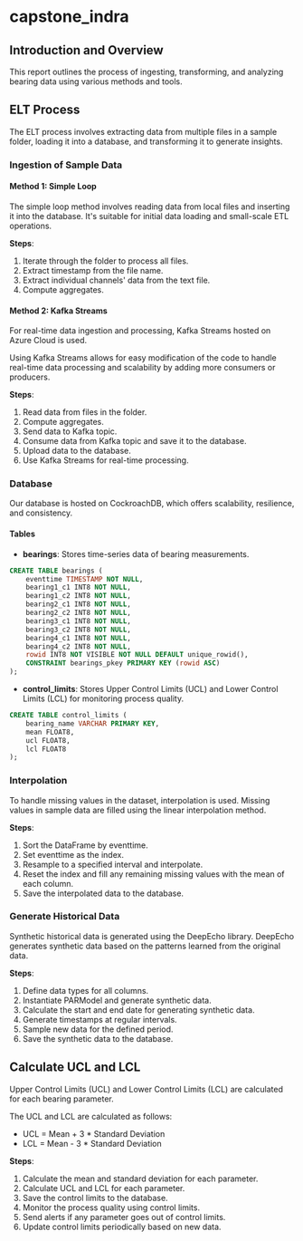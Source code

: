 # capstone_indra

## Introduction and Overview

This report outlines the process of ingesting, transforming, and analyzing bearing data using various methods and tools.

## ELT Process

The ELT process involves extracting data from multiple files in a sample folder, loading it into a database, and transforming it to generate insights.

### Ingestion of Sample Data

#### Method 1: Simple Loop

The simple loop method involves reading data from local files and inserting it into the database. It's suitable for initial data loading and small-scale ETL operations.

**Steps**:
1. Iterate through the folder to process all files.
2. Extract timestamp from the file name.
3. Extract individual channels' data from the text file.
4. Compute aggregates.

#### Method 2: Kafka Streams

For real-time data ingestion and processing, Kafka Streams hosted on Azure Cloud is used. 

Using Kafka Streams allows for easy modification of the code to handle real-time data processing and scalability by adding more consumers or producers.

**Steps**:
1. Read data from files in the folder.
2. Compute aggregates.
3. Send data to Kafka topic.
4. Consume data from Kafka topic and save it to the database.
5. Upload data to the database.
6. Use Kafka Streams for real-time processing.

### Database

Our database is hosted on CockroachDB, which offers scalability, resilience, and consistency.

#### Tables

- **bearings**: Stores time-series data of bearing measurements.

```sql
CREATE TABLE bearings (
    eventtime TIMESTAMP NOT NULL,
    bearing1_c1 INT8 NOT NULL,
    bearing1_c2 INT8 NOT NULL,
    bearing2_c1 INT8 NOT NULL,
    bearing2_c2 INT8 NOT NULL,
    bearing3_c1 INT8 NOT NULL,
    bearing3_c2 INT8 NOT NULL,
    bearing4_c1 INT8 NOT NULL,
    bearing4_c2 INT8 NOT NULL,
    rowid INT8 NOT VISIBLE NOT NULL DEFAULT unique_rowid(),
    CONSTRAINT bearings_pkey PRIMARY KEY (rowid ASC)
);
```

- **control_limits**: Stores Upper Control Limits (UCL) and Lower Control Limits (LCL) for monitoring process quality.

```sql
CREATE TABLE control_limits (
    bearing_name VARCHAR PRIMARY KEY,
    mean FLOAT8,
    ucl FLOAT8,
    lcl FLOAT8
);
```

### Interpolation

To handle missing values in the dataset, interpolation is used. Missing values in sample data are filled using the linear interpolation method.

**Steps**:
1. Sort the DataFrame by eventtime.
2. Set eventtime as the index.
3. Resample to a specified interval and interpolate.
4. Reset the index and fill any remaining missing values with the mean of each column.
5. Save the interpolated data to the database.

### Generate Historical Data

Synthetic historical data is generated using the DeepEcho library. DeepEcho generates synthetic data based on the patterns learned from the original data.

**Steps**:
1. Define data types for all columns.
2. Instantiate PARModel and generate synthetic data.
3. Calculate the start and end date for generating synthetic data.
4. Generate timestamps at regular intervals.
5. Sample new data for the defined period.
6. Save the synthetic data to the database.

## Calculate UCL and LCL

Upper Control Limits (UCL) and Lower Control Limits (LCL) are calculated for each bearing parameter.

The UCL and LCL are calculated as follows:
- UCL = Mean + 3 * Standard Deviation
- LCL = Mean - 3 * Standard Deviation

**Steps**:
1. Calculate the mean and standard deviation for each parameter.
2. Calculate UCL and LCL for each parameter.
3. Save the control limits to the database.
4. Monitor the process quality using control limits.
5. Send alerts if any parameter goes out of control limits.
6. Update control limits periodically based on new data.

